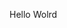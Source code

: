 Hello Wolrd












































































































































































































































































































































































































































































































































































































































































































































































